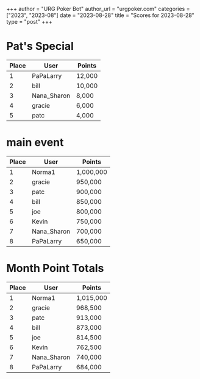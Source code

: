 +++
author = "URG Poker Bot"
author_url = "urgpoker.com"
categories = ["2023", "2023-08"]
date = "2023-08-28"
title = "Scores for 2023-08-28"
type = "post"
+++
# Pat's Special

| Place | User | Points |
|-------|------|--------|
| 1 | PaPaLarry | 12,000 |
| 2 | bill | 10,000 |
| 3 | Nana_Sharon | 8,000 |
| 4 | gracie | 6,000 |
| 5 | patc | 4,000 |

# main event

| Place | User | Points |
|-------|------|--------|
| 1 | Norma1 | 1,000,000 |
| 2 | gracie | 950,000 |
| 3 | patc | 900,000 |
| 4 | bill | 850,000 |
| 5 | joe | 800,000 |
| 6 | Kevin | 750,000 |
| 7 | Nana_Sharon | 700,000 |
| 8 | PaPaLarry | 650,000 |

# Month Point Totals

| Place | User | Points |
|-------|------|--------|
| 1 | Norma1 | 1,015,000 |
| 2 | gracie | 968,500 |
| 3 | patc | 913,000 |
| 4 | bill | 873,000 |
| 5 | joe | 814,500 |
| 6 | Kevin | 762,500 |
| 7 | Nana_Sharon | 740,000 |
| 8 | PaPaLarry | 684,000 |
